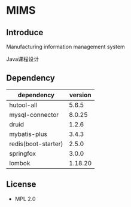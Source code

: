 # MIMS

## Introduce

Manufacturing information management system

Java课程设计

## Dependency
| dependency | version |
|  ----  | ----  |
| hutool-all  | 5.6.5 |
| mysql-connector | 8.0.25 |
| druid | 1.2.6 |
| mybatis-plus | 3.4.3 |
| redis(boot-starter) | 2.5.0 |
| springfox | 3.0.0 |
| lombok | 1.18.20 |

## License
- MPL 2.0